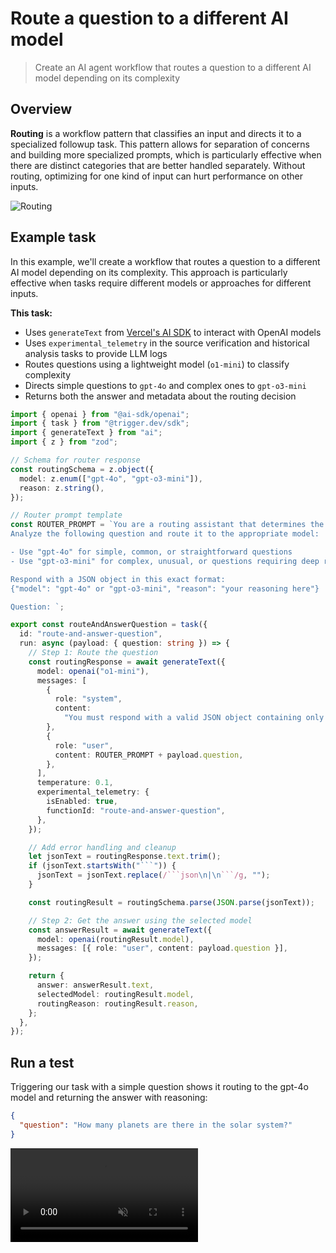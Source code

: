 # Route a question to a different AI model

> Create an AI agent workflow that routes a question to a different AI model depending on its complexity

## Overview

**Routing** is a workflow pattern that classifies an input and directs it to a specialized followup task. This pattern allows for separation of concerns and building more specialized prompts, which is particularly effective when there are distinct categories that are better handled separately. Without routing, optimizing for one kind of input can hurt performance on other inputs.

![Routing](https://mintlify.s3.us-west-1.amazonaws.com/trigger/guides/ai-agents/routing.png)

## Example task

In this example, we'll create a workflow that routes a question to a different AI model depending on its complexity. This approach is particularly effective when tasks require different models or approaches for different inputs.

**This task:**

* Uses `generateText` from [Vercel's AI SDK](https://sdk.vercel.ai/docs/introduction) to interact with OpenAI models
* Uses `experimental_telemetry` in the source verification and historical analysis tasks to provide LLM logs
* Routes questions using a lightweight model (`o1-mini`) to classify complexity
* Directs simple questions to `gpt-4o` and complex ones to `gpt-o3-mini`
* Returns both the answer and metadata about the routing decision

````typescript
import { openai } from "@ai-sdk/openai";
import { task } from "@trigger.dev/sdk";
import { generateText } from "ai";
import { z } from "zod";

// Schema for router response
const routingSchema = z.object({
  model: z.enum(["gpt-4o", "gpt-o3-mini"]),
  reason: z.string(),
});

// Router prompt template
const ROUTER_PROMPT = `You are a routing assistant that determines the complexity of questions.
Analyze the following question and route it to the appropriate model:

- Use "gpt-4o" for simple, common, or straightforward questions
- Use "gpt-o3-mini" for complex, unusual, or questions requiring deep reasoning

Respond with a JSON object in this exact format:
{"model": "gpt-4o" or "gpt-o3-mini", "reason": "your reasoning here"}

Question: `;

export const routeAndAnswerQuestion = task({
  id: "route-and-answer-question",
  run: async (payload: { question: string }) => {
    // Step 1: Route the question
    const routingResponse = await generateText({
      model: openai("o1-mini"),
      messages: [
        {
          role: "system",
          content:
            "You must respond with a valid JSON object containing only 'model' and 'reason' fields. No markdown, no backticks, no explanation.",
        },
        {
          role: "user",
          content: ROUTER_PROMPT + payload.question,
        },
      ],
      temperature: 0.1,
      experimental_telemetry: {
        isEnabled: true,
        functionId: "route-and-answer-question",
      },
    });

    // Add error handling and cleanup
    let jsonText = routingResponse.text.trim();
    if (jsonText.startsWith("```")) {
      jsonText = jsonText.replace(/```json\n|\n```/g, "");
    }

    const routingResult = routingSchema.parse(JSON.parse(jsonText));

    // Step 2: Get the answer using the selected model
    const answerResult = await generateText({
      model: openai(routingResult.model),
      messages: [{ role: "user", content: payload.question }],
    });

    return {
      answer: answerResult.text,
      selectedModel: routingResult.model,
      routingReason: routingResult.reason,
    };
  },
});
````

## Run a test

Triggering our task with a simple question shows it routing to the gpt-4o model and returning the answer with reasoning:

```json
{
  "question": "How many planets are there in the solar system?"
}
```

<video src="https://content.trigger.dev/agent-routing.mp4" controls muted autoPlay loop />
